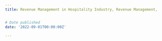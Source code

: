 ```yaml
---
title: Revenue Management in Hospitality Industry, Revenue Management, Research Methods, 


# Date published
date: '2022-09-01T00:00:00Z'

---
```

